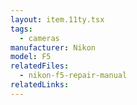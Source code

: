 ```yaml
---
layout: item.11ty.tsx
tags:
  - cameras
manufacturer: Nikon
model: F5
relatedFiles:
  - nikon-f5-repair-manual
relatedLinks:
---
```

